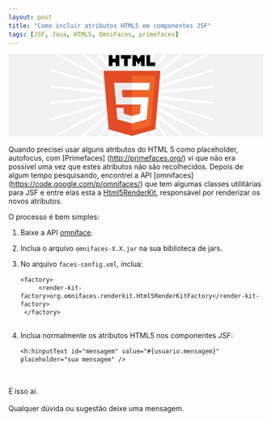 ```yaml
--- 
layout: post
title: "Como incluir atributos HTML5 em componentes JSF"
tags: [JSF, Java, HTML5, OmniFaces, primefaces]
---
```


![html5](/images/HTML5_Color_Black.jpg)

Quando precisei usar alguns atributos do HTML 5 como placeholder, autofocus, com
[Primefaces] (http://primefaces.org/) vi que n&atilde;o era poss&iacute;vel uma vez que estes
atributos n&atilde;o s&atilde;o recolhecidos. Depois de algum tempo pesquisando, encontrei 
a API [omnifaces] (https://code.google.com/p/omnifaces/) que tem algumas classes
utilit&aacute;rias para JSF e entre elas esta a [Html5RenderKit](http://wiki.omnifaces.googlecode.com/hg/javadoc/org/omnifaces/renderkit/Html5RenderKit.html),
respons&aacute;vel por renderizar os novos atributos.

O processo &eacute; bem simples:

1. Baixe a API [omniface](https://code.google.com/p/omnifaces/downloads/list).

2. Inclua o arquivo `omnifaces-X.X.jar` na sua biblioteca de jars.

3. No arquivo `faces-config.xml`, inclua:

	<pre><code>&lt;factory&gt;
	    &lt;render-kit-factory&gt;org.omnifaces.renderkit.Html5RenderKitFactory&lt;/render-kit-factory&gt;
	&lt;/factory&gt;
	</code></pre>
	
4. Inclua normalmente os atributos HTML5 nos componentes JSF:

	<pre><code>&lt;h:hinputText id="mensagem" value="#{usuario.mensagem}" placeholder="sua mensagem" /&gt;
	</code></pre>
<br/>	
&Eacute; isso ai. <br/><br/>
Qualquer d&uacute;vida ou sugest&atilde;o deixe uma mensagem.
